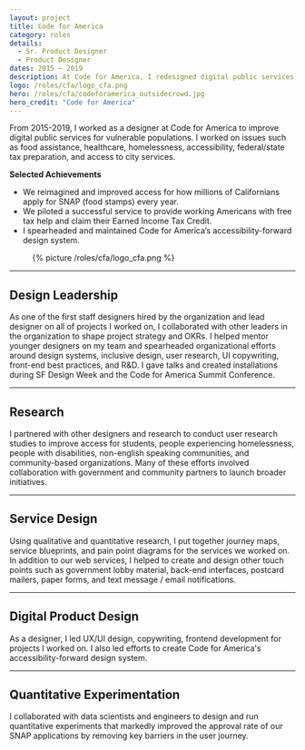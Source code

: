```yaml
---
layout: project
title: Code for America
category: roles
details:
  - Sr. Product Designer
  - Product Designer
dates: 2015 – 2019
description: At Code for America, I redesigned digital public services focused on vulnerable populations. During my time there, my role encompassed everything from user research to service design to UI/UX design to web development.
logo: /roles/cfa/logo_cfa.png
hero: /roles/cfa/codeforamerica_outsidecrowd.jpg
hero_credit: "Code for America"
---
```


<div class="row">
	<div class="col-md-6" markdown="1">

From 2015-2019, I worked as a designer at Code for America to improve digital public services for vulnerable populations. I worked on issues such as food assistance, healthcare, homelessness, accessibility, federal/state tax preparation, and access to city services.

**Selected Achievements**

- We reimagined and improved access for how millions of Californians apply for SNAP (food stamps) every year.
- We piloted a successful service to provide working Americans with free tax help and claim their Earned Income Tax Credit.
- I spearheaded and maintained Code for America’s accessibility-forward design system.

		
</div>
  <div class="col-md-4 col-md-offset-2">
    <figure class="figure--no-round">
      {% picture /roles/cfa/logo_cfa.png %}
    </figure>
  </div>
</div>

---

<div class="row">
<div class="col-md-5" markdown="1">

## Design Leadership
		
</div>
<div class="col-md-6 col-md-offset-1" markdown="1">

As one of the first staff designers hired by the organization and lead designer on all of projects I worked on, I collaborated with other leaders in the organization to shape project strategy and OKRs. I helped mentor younger designers on my team and spearheaded organizational efforts around design systems, inclusive design, user research, UI copywriting, front-end best practices, and R&D. I gave talks and created installations during SF Design Week and the Code for America Summit Conference.

</div>
</div>

---

<div class="row">
<div class="col-md-5" markdown="1">

## Research
    
</div>
<div class="col-md-6 col-md-offset-1" markdown="1">

I partnered with other designers and research to conduct user research studies to improve access for students, people experiencing homelessness, people with disabilities, non-english speaking communities, and community-based organizations. Many of these efforts involved collaboration with government and community partners to launch broader initiatives.

</div>
</div>

---

<div class="row">
<div class="col-md-5" markdown="1">

## Service Design
    
</div>
<div class="col-md-6 col-md-offset-1" markdown="1">

Using qualitative and quantitative research, I put together journey maps, service blueprints, and pain point diagrams for the services we worked on. In addition to our web services, I helped to create and design other touch points such as government lobby material, back-end interfaces, postcard mailers, paper forms, and text message / email notifications.

</div>
</div>

---

<div class="row">
<div class="col-md-5" markdown="1">

## Digital Product Design
    
</div>
<div class="col-md-6 col-md-offset-1" markdown="1">

As a designer, I led UX/UI design, copywriting, frontend development for projects I worked on. I also led efforts to create Code for America's accessibility-forward design system.

</div>
</div>

---

<div class="row">
<div class="col-md-5" markdown="1">

## Quantitative Experimentation
    
</div>
<div class="col-md-6 col-md-offset-1" markdown="1">

I collaborated with data scientists and engineers to design and run quantitative experiments that markedly improved the approval rate of our SNAP applications by removing key barriers in the user journey.

</div>
</div>
